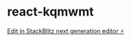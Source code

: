 # react-kqmwmt

[Edit in StackBlitz next generation editor ⚡️](https://stackblitz.com/~/github.com/sowmiyaEE/react-kqmwmt)
